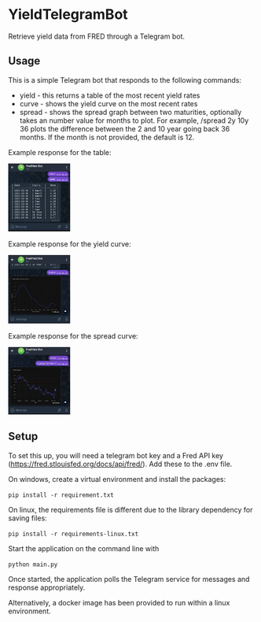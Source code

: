 # YieldTelegramBot
Retrieve yield data from FRED through a Telegram bot.

## Usage
This is a simple Telegram bot that responds to the following commands:
- yield  - this returns a table of the most recent yield rates
- curve  - shows the yield curve on the most recent rates
- spread - shows the spread graph between two maturities, optionally takes an number value for months to plot. For example, /spread 2y 10y 36 plots the difference between the 2 and 10 year going back 36 months. If the month is not provided, the default is 12.


Example response for the table:

<img src="./media/table.jpg" width="25%">

Example response for the yield curve:

<img src="./media/graph.jpg" width="25%">

Example response for the spread curve:

<img src="./media/spread.jpg" width="25%">

## Setup

To set this up, you will need a telegram bot key and a Fred API key (https://fred.stlouisfed.org/docs/api/fred/).  Add these to the .env file.  

On windows, create a virtual environment and install the packages:

`
pip install -r requirement.txt
`

On linux, the requirements file is different due to the library dependency for saving files:

`
pip install -r requirements-linux.txt
`

Start the application on the command line with

`
python main.py
`

Once started, the application polls the Telegram service for messages and response appropriately.

Alternatively, a docker image has been provided to run within a linux environment.
